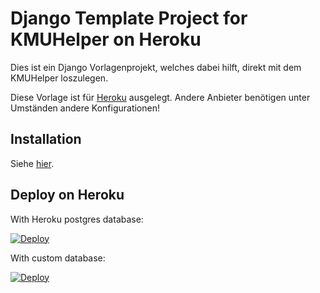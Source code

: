 # Django Template Project for KMUHelper on Heroku

Dies ist ein Django Vorlagenprojekt, welches dabei hilft, direkt mit dem KMUHelper loszulegen.

Diese Vorlage ist für [Heroku](https://heroku.com) ausgelegt. Andere Anbieter benötigen unter Umständen andere Konfigurationen!

## Installation

Siehe [hier](https://rafaelurben.github.io/django-kmuhelper/installation).

## Deploy on Heroku

With Heroku postgres database:

[![Deploy](https://www.herokucdn.com/deploy/button.svg)](https://www.heroku.com/deploy?template=https%3A%2F%2Fgithub.com%2Frafaelurben%2Fdjangoproject-template-kmuhelper-heroku%2Ftree%2Fmain)

With custom database:

[![Deploy](https://www.herokucdn.com/deploy/button.svg)](https://www.heroku.com/deploy?template=https%3A%2F%2Fgithub.com%2Frafaelurben%2Fdjangoproject-template-kmuhelper-heroku%2Ftree%2Fowndb)
